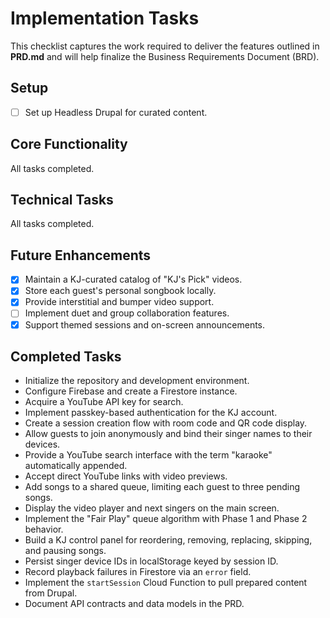 # Implementation Tasks

This checklist captures the work required to deliver the features outlined in **PRD.md** and will help finalize the Business Requirements Document (BRD).

## Setup

- [ ] Set up Headless Drupal for curated content.

## Core Functionality

All tasks completed.

## Technical Tasks

All tasks completed.

## Future Enhancements

- [x] Maintain a KJ-curated catalog of "KJ's Pick" videos.
- [x] Store each guest's personal songbook locally.
- [x] Provide interstitial and bumper video support.
- [ ] Implement duet and group collaboration features.
- [x] Support themed sessions and on-screen announcements.

## Completed Tasks

- Initialize the repository and development environment.
- Configure Firebase and create a Firestore instance.
- Acquire a YouTube API key for search.
- Implement passkey-based authentication for the KJ account.
- Create a session creation flow with room code and QR code display.
- Allow guests to join anonymously and bind their singer names to their devices.
- Provide a YouTube search interface with the term "karaoke" automatically appended.
- Accept direct YouTube links with video previews.
- Add songs to a shared queue, limiting each guest to three pending songs.
- Display the video player and next singers on the main screen.
- Implement the "Fair Play" queue algorithm with Phase 1 and Phase 2 behavior.
- Build a KJ control panel for reordering, removing, replacing, skipping, and pausing songs.
- Persist singer device IDs in localStorage keyed by session ID.
- Record playback failures in Firestore via an `error` field.
- Implement the `startSession` Cloud Function to pull prepared content from Drupal.
- Document API contracts and data models in the PRD.
